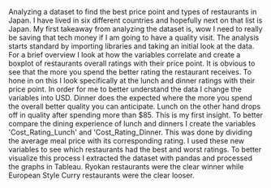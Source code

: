 Analyzing a dataset to find the best price point and types of restaurants in Japan. 
I have lived in six different countries and hopefully next on that list is Japan. My first takeaway from  analyzing the dataset is, wow I need to really be saving that tech money if I am going to have a quality visit.
The analysis starts standard by importing libraries and taking an initial look at the data. For a brief overview I look at how the variables correlate and create a boxplot of restaurants overall ratings with their price point. 
It is obvious to see that the more you spend the better rating the restaurant receives.
To hone in on this I look specifically at the lunch and dinner ratings with their price point. In order for me to better understand the data I change the variables into USD.
Dinner does the expected where the more you spend the overall better quality you can anticipate. Lunch on the other hand drops off in quality after spending more than $85. This is my first insight. 
To better compare the dining experience of lunch and dinners I create the variables 'Cost_Rating_Lunch' and 'Cost_Rating_Dinner. This was done by dividing the average meal price with its corresponding rating.
I used these new variables to see which restaurants had the best and worst ratings. To better visualize this process I extracted the dataset with pandas and processed the graphs in Tableau.
Ryokan restaurants were the clear winner while European Style Curry restaurants were the clear looser. 
